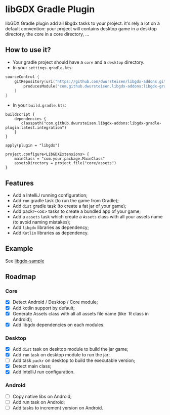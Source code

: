 # libGDX Gradle Plugin

libGDX Gradle plugin add all libgdx tasks to your project. 
it's rely a lot on a default convention: your project will contains desktop game in a desktop directory, 
the core in a core directory, …
## How to use it?

- Your gradle project should have a `core` and a `desktop` directory.
- In your `settings.gradle.kts`:

```kotlin
sourceControl {
    gitRepository(uri("https://github.com/dwursteisen/libgdx-addons.git")) {
        producesModule("com.github.dwursteisen.libgdx-addons:libgdx-gradle-plugin")
    }
}
```
- In your `build.gradle.kts`:
```
buildscript {
    dependencies {
       classpath("com.github.dwursteisen.libgdx-addons:libgdx-gradle-plugin:latest.integration")
    }
}

apply(plugin = "libgdx")

project.configure<LibGDXExtensions> {
    mainClass = "com.your.package.MainClass"
    assetsDirectory = project.file("core/assets")
}
```

## Features

- Add a IntelliJ running configuration;
- Add `run` gradle task (to run the game from Gradle);
- Add `dist` gradle task (to create a fat jar of your game);
- Add packr-&lt;os&gt; tasks to create a bundled app of your game;
- Add a `assets` task which create a `Assets` class with all your assets name (to avoid naming mistakes);
- Add `libgdx` libraries as dependency;
- Add `Kotlin` libraries as dependency.
## Example

See [libgdx-sample](https://github.com/dwursteisen/libgdx-sample)

## Roadmap

### Core
- [x] Detect Android / Desktop / Core module;
- [x] Add kotlin support by default;
- [x] Generate Assets class with all all assets file name (like `R class in Android);
- [x] Add libgdx dependencies on each modules.

### Desktop
- [x] Add `dist` task on desktop module to build the jar game;
- [x] Add `run` task on desktop module to run the jar;
- [ ] Add task `packr` on desktop to build the executable version;
- [x] Detect main class;
- [x] Add IntelliJ run configuration.

### Android
- [ ] Copy native libs on Android;
- [ ] Add run task on Android;
- [ ] Add tasks to increment version on Android.